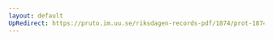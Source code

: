 ```yaml
---
layout: default
UpRedirect: https://pruto.im.uu.se/riksdagen-records-pdf/1874/prot-1874--fk--517/prot-1874--fk--517_001.pdf
---
```

